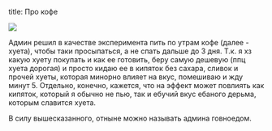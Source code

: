 title: Про кофе

![](/static/img/yxQdnW_RfXY.jpg)

Админ решил в качестве эксперимента пить по утрам кофе (далее - хуета), чтобы таки просыпаться, а не спать дальше до 3 дня. Т.к. я хз какую хуету покупать и как ее готовить, беру самую дешевую (ппц хуета дорогая) и просто кидаю ее в кипяток без сахара, сливок и прочей хуеты, которая минорно влияет на вкус, помешиваю и жду минут 5. Отдельно, конечно, кажется, что на эффект может повлиять как кипяток, который я обычно не пью, так и ебучий вкус ебаного дерьма, которым славится хуета.

В силу вышесказанного, отныне можно называть админа говноедом.
